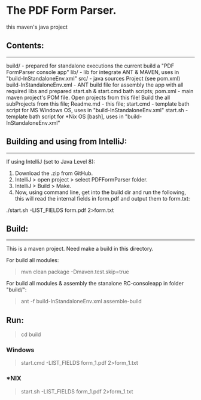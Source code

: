 # The PDF Form Parser.
this maven's java project

## Contents:
--------------
build/                     - prepared for standalone executions the current build a "PDF FormParser console app"
lib/                       - lib for integrate ANT & MAVEN, uses in "build-InStandaloneEnv.xml"
src/                       - java sources Project (see pom.xml)
build-InStandaloneEnv.xml  - ANT build file for assembly the app with all required libs and prepared start.sh & start.cmd bath scripts;
pom.xml                    - main maven project's POM file. Open projects from this file! Build the all subProjects from this file;
Readme.md                  - this file;
start.cmd                  - template bath script for MS Windows OS, uses in "build-InStandaloneEnv.xml"
start.sh                   - template bath script for *Nix OS [bash], uses in "build-InStandaloneEnv.xml"

## Building and using from IntelliJ:
--------------
If using IntelliJ (set to Java Level 8):

1. Download the .zip from GitHub.
2. IntelliJ > open project > select PDFFormParser folder.
3. IntelliJ > Build > Make.
4. Now, using command line, get into the build dir and run the following, this will read the internal fields in form.pdf and output them to form.txt:

./start.sh -LIST_FIELDS form.pdf 2>form.txt

## Build:
--------------
This is a maven project. 
Need make a build in this directory.

For build all modules:
>mvn clean package -Dmaven.test.skip=true

For build all modules & assembly the stanalone RC-consoleapp in folder "build/":
>ant -f build-InStandaloneEnv.xml assemble-build


## Run:
> cd build
### Windows
> start.cmd -LIST_FIELDS form_1.pdf 2>form_1.txt 
### *NIX
> start.sh -LIST_FIELDS form_1.pdf 2>form_1.txt 
